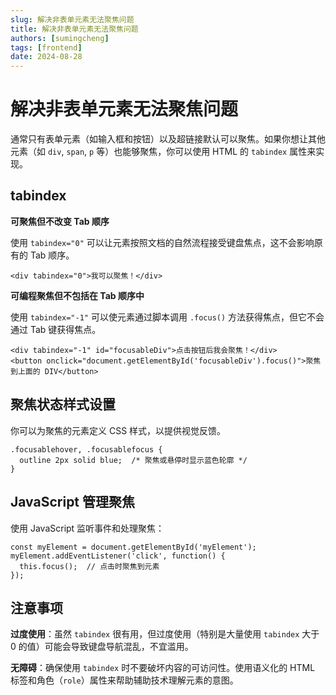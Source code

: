 ```yaml
---
slug: 解决非表单元素无法聚焦问题
title: 解决非表单元素无法聚焦问题
authors: [sumingcheng]
tags: [frontend]
date: 2024-08-28
---
```


# 解决非表单元素无法聚焦问题

通常只有表单元素（如输入框和按钮）以及超链接默认可以聚焦。如果你想让其他元素（如 `div`, `span`, `p` 等）也能够聚焦，你可以使用 HTML 的 `tabindex` 属性来实现。

## tabindex

**可聚焦但不改变 Tab 顺序**

使用 `tabindex="0"` 可以让元素按照文档的自然流程接受键盘焦点，这不会影响原有的 Tab 顺序。

```
<div tabindex="0">我可以聚焦！</div>
```

**可编程聚焦但不包括在 Tab 顺序中**

使用 `tabindex="-1"` 可以使元素通过脚本调用 `.focus()` 方法获得焦点，但它不会通过 Tab 键获得焦点。

```
<div tabindex="-1" id="focusableDiv">点击按钮后我会聚焦！</div>
<button onclick="document.getElementById('focusableDiv').focus()">聚焦到上面的 DIV</button>
```

## 聚焦状态样式设置

你可以为聚焦的元素定义 CSS 样式，以提供视觉反馈。

```
.focusablehover, .focusablefocus {
  outline 2px solid blue;  /* 聚焦或悬停时显示蓝色轮廓 */
}
```

## JavaScript 管理聚焦

使用 JavaScript 监听事件和处理聚焦：

```
const myElement = document.getElementById('myElement');
myElement.addEventListener('click', function() {
  this.focus();  // 点击时聚焦到元素
});

```

## 注意事项

**过度使用**：虽然 `tabindex` 很有用，但过度使用（特别是大量使用 `tabindex` 大于 0 的值）可能会导致键盘导航混乱，不宜滥用。

**无障碍**：确保使用 `tabindex` 时不要破坏内容的可访问性。使用语义化的 HTML 标签和角色（`role`）属性来帮助辅助技术理解元素的意图。
